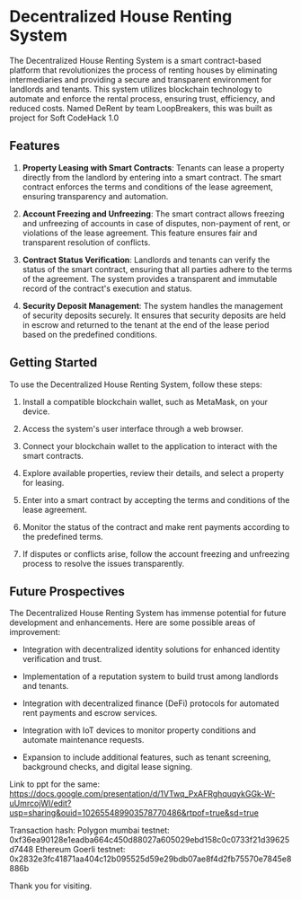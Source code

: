 # Decentralized House Renting System

The Decentralized House Renting System is a smart contract-based platform that revolutionizes the process of renting houses by eliminating intermediaries and providing a secure and transparent environment for landlords and tenants. This system utilizes blockchain technology to automate and enforce the rental process, ensuring trust, efficiency, and reduced costs. Named DeRent by team LoopBreakers, this was built as project for Soft CodeHack 1.0

## Features

1. **Property Leasing with Smart Contracts**: Tenants can lease a property directly from the landlord by entering into a smart contract. The smart contract enforces the terms and conditions of the lease agreement, ensuring transparency and automation.

2. **Account Freezing and Unfreezing**: The smart contract allows freezing and unfreezing of accounts in case of disputes, non-payment of rent, or violations of the lease agreement. This feature ensures fair and transparent resolution of conflicts.

3. **Contract Status Verification**: Landlords and tenants can verify the status of the smart contract, ensuring that all parties adhere to the terms of the agreement. The system provides a transparent and immutable record of the contract's execution and status.

4. **Security Deposit Management**: The system handles the management of security deposits securely. It ensures that security deposits are held in escrow and returned to the tenant at the end of the lease period based on the predefined conditions.

## Getting Started

To use the Decentralized House Renting System, follow these steps:

1. Install a compatible blockchain wallet, such as MetaMask, on your device.

2. Access the system's user interface through a web browser.

3. Connect your blockchain wallet to the application to interact with the smart contracts.

4. Explore available properties, review their details, and select a property for leasing.

5. Enter into a smart contract by accepting the terms and conditions of the lease agreement.

6. Monitor the status of the contract and make rent payments according to the predefined terms.

7. If disputes or conflicts arise, follow the account freezing and unfreezing process to resolve the issues transparently.

## Future Prospectives

The Decentralized House Renting System has immense potential for future development and enhancements. Here are some possible areas of improvement:

- Integration with decentralized identity solutions for enhanced identity verification and trust.

- Implementation of a reputation system to build trust among landlords and tenants.

- Integration with decentralized finance (DeFi) protocols for automated rent payments and escrow services.

- Integration with IoT devices to monitor property conditions and automate maintenance requests.

- Expansion to include additional features, such as tenant screening, background checks, and digital lease signing.


Link to ppt for the same: 
https://docs.google.com/presentation/d/1VTwq_PxAFRghquqykGGk-W-uUmrcojWI/edit?usp=sharing&ouid=102655489903578770486&rtpof=true&sd=true

Transaction hash:
Polygon mumbai testnet: 0xf36ea90128e1eadba664c450d88027a605029ebd158c0c0733f21d39625d7448
Ethereum Goerli testnet:
0x2832e3fc41871aa404c12b095525d59e29bdb07ae8f4d2fb75570e7845e8886b

Thank you for visiting.
